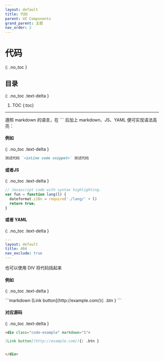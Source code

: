 ```yaml
---
layout: default
title: 代码
parent: UI Components
grand_parent: 主题
nav_order: 2
---
```


# 代码
{: .no_toc }

## 目录
{: .no_toc .text-delta }

1. TOC
{:toc}

---

遵照 markdown 的语言，在 \`\`\` 后加上 markdown、JS、YAML 便可实现语法高亮：

#### 例如
{: .no_toc .text-delta }

```markdown
测试代码 `<inline code snippet>` 测试代码
```


#### 或者JS

{: .no_toc .text-delta }


```js
// Javascript code with syntax highlighting.
var fun = function lang(l) {
  dateformat.i18n = require('./lang/' + l)
  return true;
}
```
#### 或者 YAML
{: .no_toc .text-delta }


```yaml
---
layout: default
title: 404
nav_exclude: true
---
```


也可以使用 DIV 将代码括起来

#### 例如
{: .no_toc .text-delta }

<div class="code-example" markdown="1">
```markdown
[Link button](http://example.com/){: .btn }
```

</div>


#### 对应源码
{: .no_toc .text-delta }

```markdown
<div class="code-example" markdown="1">

[Link button](http://example.com/){: .btn }


</div>

```
